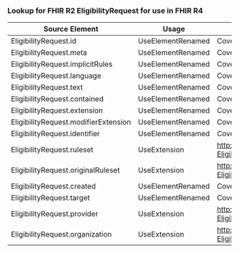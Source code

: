 ### Lookup for FHIR R2 EligibilityRequest for use in FHIR R4

| Source Element | Usage | Target |
| -------------- | ----- | ------ |
| EligibilityRequest.id | UseElementRenamed | CoverageEligibilityRequest.id |
| EligibilityRequest.meta | UseElementRenamed | CoverageEligibilityRequest.meta |
| EligibilityRequest.implicitRules | UseElementRenamed | CoverageEligibilityRequest.implicitRules |
| EligibilityRequest.language | UseElementRenamed | CoverageEligibilityRequest.language |
| EligibilityRequest.text | UseElementRenamed | CoverageEligibilityRequest.text |
| EligibilityRequest.contained | UseElementRenamed | CoverageEligibilityRequest.contained |
| EligibilityRequest.extension | UseElementRenamed | CoverageEligibilityRequest.extension |
| EligibilityRequest.modifierExtension | UseElementRenamed | CoverageEligibilityRequest.modifierExtension |
| EligibilityRequest.identifier | UseElementRenamed | CoverageEligibilityRequest.identifier |
| EligibilityRequest.ruleset | UseExtension | http://hl7.org/fhir/1.0/StructureDefinition/extension-EligibilityRequest.ruleset |
| EligibilityRequest.originalRuleset | UseExtension | http://hl7.org/fhir/1.0/StructureDefinition/extension-EligibilityRequest.originalRuleset |
| EligibilityRequest.created | UseElementRenamed | CoverageEligibilityRequest.created |
| EligibilityRequest.target | UseElementRenamed | CoverageEligibilityRequest.insurer |
| EligibilityRequest.provider | UseExtension | http://hl7.org/fhir/1.0/StructureDefinition/extension-EligibilityRequest.provider |
| EligibilityRequest.organization | UseExtension | http://hl7.org/fhir/1.0/StructureDefinition/extension-EligibilityRequest.organization |

